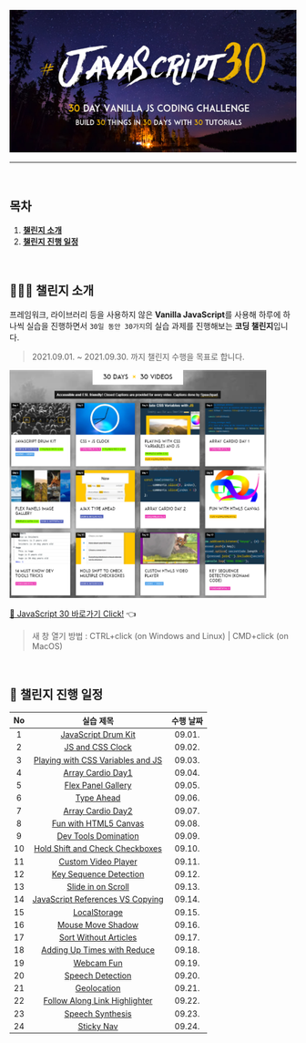 <div align="center">    
  <br />
  <img src="./readme_assets/js30_logo.jpg" alt="JavaScript 30" height="250px" />
  <hr />
  <br />
</div>

## 목차

1. [**챌린지 소개**](#1)
2. [**챌린지 진행 일정**](#2)

<br />

<div id="1"></div>

## 💁🏻‍♂ 챌린지 소개

프레임워크, 라이브러리 등을 사용하지 않은 **Vanilla JavaScript**를 사용해 하루에 하나씩 실습을 진행하면서 `30일 동안 30가지`의 실습 과제를 진행해보는 **코딩 챌린지**입니다.

> 2021.09.01. ~ 2021.09.30. 까지 챌린지 수행을 목표로 합니다.

<img src="./readme_assets/example-page.png" alt="30 DAYS x 30 VIDEOS" height="400px" />

[🔗 JavaScript 30 바로가기 Click!](https://javascript30.com/) 👈

> 새 창 열기 방법 : CTRL+click (on Windows and Linux) | CMD+click (on MacOS)

<br />

<div id="2"></div>

## 📅 챌린지 진행 일정

| No  |                                                                실습 제목                                                                 | 수행 날짜 |
| :-: | :--------------------------------------------------------------------------------------------------------------------------------------: | :-------: |
|  1  |              [JavaScript Drum Kit](https://github.com/JeongHwan-dev/javascript30-course/tree/master/01-JavaScript-Drum-Kit)              |  09.01.   |
|  2  |                 [JS and CSS Clock](https://github.com/JeongHwan-dev/javascript30-course/tree/master/02-JS-and-CSS-Clock)                 |  09.02.   |
|  3  |          [Playing with CSS Variables and JS](https://github.com/JeongHwan-dev/javascript30-course/tree/master/03-CSS-Variables)          |  09.03.   |
|  4  |                [Array Cardio Day1](https://github.com/JeongHwan-dev/javascript30-course/tree/master/04-Array-Cardio-Day1)                |  09.04.   |
|  5  |               [Flex Panel Gallery](https://github.com/JeongHwan-dev/javascript30-course/tree/master/05-Flex-Panel-Gallery)               |  09.05.   |
|  6  |                       [Type Ahead](https://github.com/JeongHwan-dev/javascript30-course/tree/master/06-Type-Ahead)                       |  09.06.   |
|  7  |                [Array Cardio Day2](https://github.com/JeongHwan-dev/javascript30-course/tree/master/07-Array-Cardio-Day2)                |  09.07.   |
|  8  |            [Fun with HTML5 Canvas](https://github.com/JeongHwan-dev/javascript30-course/tree/master/08-Fun-with-HTML5-Canvas)            |  09.08.   |
|  9  |             [Dev Tools Domination](https://github.com/JeongHwan-dev/javascript30-course/tree/master/09-Dev-Tools-Domination)             |  09.09.   |
| 10  |  [Hold Shift and Check Checkboxes](https://github.com/JeongHwan-dev/javascript30-course/tree/master/10-Hold-Shift-and-Check-Checkboxes)  |  09.10.   |
| 11  |              [Custom Video Player](https://github.com/JeongHwan-dev/javascript30-course/tree/master/11-Custom-Video-Player)              |  09.11.   |
| 12  |           [Key Sequence Detection](https://github.com/JeongHwan-dev/javascript30-course/tree/master/12-Key-Sequence-Detection)           |  09.12.   |
| 13  |               [Slide in on Scroll](https://github.com/JeongHwan-dev/javascript30-course/tree/master/13-Slide-in-on-Scroll)               |  09.13.   |
| 14  | [JavaScript References VS Copying](https://github.com/JeongHwan-dev/javascript30-course/tree/master/14-JavaScript-References-VS-Copying) |  09.14.   |
| 15  |                     [LocalStorage](https://github.com/JeongHwan-dev/javascript30-course/tree/master/15-LocalStorage)                     |  09.15.   |
| 16  |                [Mouse Move Shadow](https://github.com/JeongHwan-dev/javascript30-course/tree/master/16-Mouse-Move-Shadow)                |  09.16.   |
| 17  |            [Sort Without Articles](https://github.com/JeongHwan-dev/javascript30-course/tree/master/17-Sort-Without-Articles)            |  09.17.   |
| 18  |      [Adding Up Times with Reduce](https://github.com/JeongHwan-dev/javascript30-course/tree/master/18-Adding-Up-Times-with-Reduce)      |  09.18.   |
| 19  |                       [Webcam Fun](https://github.com/JeongHwan-dev/javascript30-course/tree/master/19-Webcam-Fun)                       |  09.19.   |
| 20  |                 [Speech Detection](https://github.com/JeongHwan-dev/javascript30-course/tree/master/20-Speech-Detection)                 |  09.20.   |
| 21  |                      [Geolocation](https://github.com/JeongHwan-dev/javascript30-course/tree/master/21-Geolocation)                      |  09.21.   |
| 22  |    [Follow Along Link Highlighter](https://github.com/JeongHwan-dev/javascript30-course/tree/master/22-Follow-Along-Link-Highlighter)    |  09.22.   |
| 23  |                 [Speech Synthesis](https://github.com/JeongHwan-dev/javascript30-course/tree/master/23-Speech-Synthesis)                 |  09.23.   |
| 24  |                       [Sticky Nav](https://github.com/JeongHwan-dev/javascript30-course/tree/master/24-Sticky-Nav)                       |  09.24.   |

